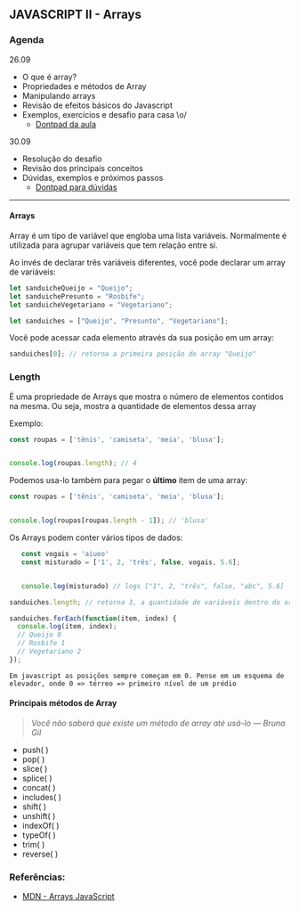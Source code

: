 ## JAVASCRIPT II - Arrays

### Agenda 
26.09 
- O que é array?
- Propriedades e métodos de Array
- Manipulando arrays
- Revisão de efeitos básicos do Javascript
- Exemplos, exercícios e desafio para casa \o/ 
  - [Dontpad da aula](http://dontpad.com/reprograma-js2-arrays)

30.09
- Resolução do desafio
- Revisão dos principais conceitos
- Dúvidas, exemplos e próximos passos
  - [Dontpad para dúvidas](http://dontpad.com/reprograma-js2-arrays-duvidas ) 



---

#### Arrays

Array é um tipo de variável que engloba uma lista variáveis. Normalmente é utilizada para agrupar variáveis que tem relação entre si.

Ao invés de declarar três variáveis diferentes, você pode declarar um array de variáveis:

```js
let sanduicheQueijo = "Queijo";
let sanduichePresunto = "Rosbife";
let sanduicheVegetariano = "Vegetariano";
```

```js
let sanduiches = ["Queijo", "Presunto", "Vegetariano"];
```

Você pode acessar cada elemento através da sua posição em um array:

```js
sanduiches[0]; // retorna a primeira posição do array "Queijo"
```


### Length

É uma propriedade de Arrays que mostra o número de elementos contidos na mesma. Ou seja, mostra a quantidade de elementos dessa array

Exemplo:
```js
const roupas = ['tênis', 'camiseta', 'meia', 'blusa'];


console.log(roupas.length); // 4
```

Podemos usa-lo também para pegar o **último** item de uma array:

```js
const roupas = ['tênis', 'camiseta', 'meia', 'blusa'];


console.log(roupas[roupas.length - 1]); // 'blusa'
````

Os Arrays podem conter vários tipos de dados:
```js
   const vogais = 'aiueo'
   const misturado = ['1', 2, 'três', false, vogais, 5.6];


   console.log(misturado) // logs ["1", 2, "três", false, "abc", 5.6]
```


```js
sanduiches.length; // retorna 3, a quantidade de variáveis dentro do array
```

```js
sanduiches.forEach(function(item, index) {
  console.log(item, index);
  // Queijo 0
  // Rosbife 1
  // Vegetariano 2
});
```

```
Em javascript as posições sempre começam em 0. Pense em um esquema de elevador, onde 0 => térreo => primeiro nível de um prédio
```


#### Principais métodos de Array

> *Você não saberá que existe um método de array até usá-lo — Bruna Gil*
> 

* push( )
* pop( )
* slice( )
* splice( )
* concat( ) 
* includes( )
* shift( )
* unshift( )
* indexOf( )
* typeOf( )
* trim( )
* reverse( )


<!-- ### Iterando por uma Array

```js
const arrayNomes = ['roberta', 'fernanda', 'denise', 'marcela']

for (let i = 0; i < arrayNomes.length; i++) {
    console.log(arrayNomes[i])
}   

logs:
roberta
fernanda
denise
marcela
``` -->


### Referências:
- [MDN - Arrays JavaScript](https://developer.mozilla.org/pt-BR/docs/Web/JavaScript/Reference/Global_Objects/Array)




